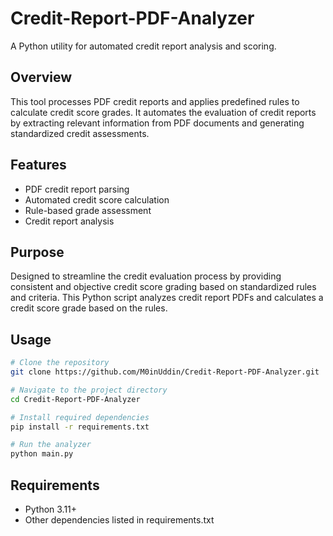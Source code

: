 # Credit-Report-PDF-Analyzer

A Python utility for automated credit report analysis and scoring.

## Overview

This tool processes PDF credit reports and applies predefined rules to calculate credit score grades. It automates the evaluation of credit reports by extracting relevant information from PDF documents and generating standardized credit assessments.

## Features

- PDF credit report parsing
- Automated credit score calculation
- Rule-based grade assessment
- Credit report analysis

## Purpose

Designed to streamline the credit evaluation process by providing consistent and objective credit score grading based on standardized rules and criteria.
This Python script analyzes credit report PDFs and calculates a credit score grade based on the rules.

## Usage

```bash
# Clone the repository
git clone https://github.com/M0inUddin/Credit-Report-PDF-Analyzer.git

# Navigate to the project directory
cd Credit-Report-PDF-Analyzer

# Install required dependencies
pip install -r requirements.txt

# Run the analyzer
python main.py
```

## Requirements

- Python 3.11+
- Other dependencies listed in requirements.txt
